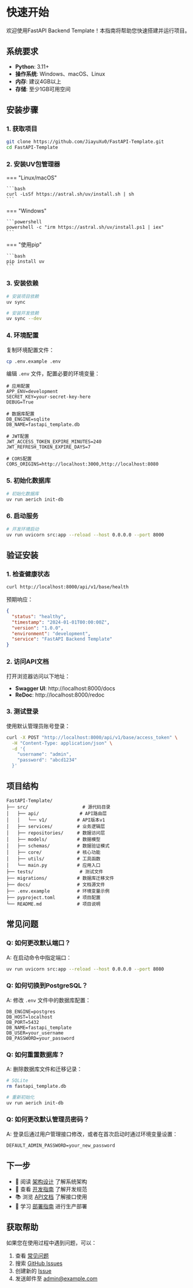 # 快速开始

欢迎使用FastAPI Backend Template！本指南将帮助您快速搭建并运行项目。

## 系统要求

- **Python**: 3.11+
- **操作系统**: Windows、macOS、Linux
- **内存**: 建议4GB以上
- **存储**: 至少1GB可用空间

## 安装步骤

### 1. 获取项目

```bash
git clone https://github.com/JiayuXu0/FastAPI-Template.git
cd FastAPI-Template
```

### 2. 安装UV包管理器

=== "Linux/macOS"

    ```bash
    curl -LsSf https://astral.sh/uv/install.sh | sh
    ```

=== "Windows"

    ```powershell
    powershell -c "irm https://astral.sh/uv/install.ps1 | iex"
    ```

=== "使用pip"

    ```bash
    pip install uv
    ```

### 3. 安装依赖

```bash
# 安装项目依赖
uv sync

# 安装开发依赖
uv sync --dev
```

### 4. 环境配置

复制环境配置文件：

```bash
cp .env.example .env
```

编辑 `.env` 文件，配置必要的环境变量：

```env
# 应用配置
APP_ENV=development
SECRET_KEY=your-secret-key-here
DEBUG=True

# 数据库配置
DB_ENGINE=sqlite
DB_NAME=fastapi_template.db

# JWT配置
JWT_ACCESS_TOKEN_EXPIRE_MINUTES=240
JWT_REFRESH_TOKEN_EXPIRE_DAYS=7

# CORS配置
CORS_ORIGINS=http://localhost:3000,http://localhost:8080
```

### 5. 初始化数据库

```bash
# 初始化数据库
uv run aerich init-db
```

### 6. 启动服务

```bash
# 开发环境启动
uv run uvicorn src:app --reload --host 0.0.0.0 --port 8000
```

## 验证安装

### 1. 检查健康状态

```bash
curl http://localhost:8000/api/v1/base/health
```

预期响应：

```json
{
  "status": "healthy",
  "timestamp": "2024-01-01T00:00:00Z",
  "version": "1.0.0",
  "environment": "development",
  "service": "FastAPI Backend Template"
}
```

### 2. 访问API文档

打开浏览器访问以下地址：

- **Swagger UI**: http://localhost:8000/docs
- **ReDoc**: http://localhost:8000/redoc

### 3. 测试登录

使用默认管理员账号登录：

```bash
curl -X POST "http://localhost:8000/api/v1/base/access_token" \
  -H "Content-Type: application/json" \
  -d '{
    "username": "admin",
    "password": "abcd1234"
  }'
```

## 项目结构

```
FastAPI-Template/
├── src/                    # 源代码目录
│   ├── api/               # API路由层
│   │   └── v1/           # API版本v1
│   ├── services/         # 业务逻辑层
│   ├── repositories/     # 数据访问层
│   ├── models/           # 数据模型
│   ├── schemas/          # 数据验证模式
│   ├── core/             # 核心功能
│   ├── utils/            # 工具函数
│   └── main.py           # 应用入口
├── tests/                 # 测试文件
├── migrations/           # 数据库迁移文件
├── docs/                 # 文档源文件
├── .env.example          # 环境变量示例
├── pyproject.toml        # 项目配置
└── README.md             # 项目说明
```

## 常见问题

### Q: 如何更改默认端口？

A: 在启动命令中指定端口：

```bash
uv run uvicorn src:app --reload --host 0.0.0.0 --port 8080
```

### Q: 如何切换到PostgreSQL？

A: 修改 `.env` 文件中的数据库配置：

```env
DB_ENGINE=postgres
DB_HOST=localhost
DB_PORT=5432
DB_NAME=fastapi_template
DB_USER=your_username
DB_PASSWORD=your_password
```

### Q: 如何重置数据库？

A: 删除数据库文件和迁移记录：

```bash
# SQLite
rm fastapi_template.db

# 重新初始化
uv run aerich init-db
```

### Q: 如何更改默认管理员密码？

A: 登录后通过用户管理接口修改，或者在首次启动时通过环境变量设置：

```env
DEFAULT_ADMIN_PASSWORD=your_new_password
```

## 下一步

- 📖 阅读 [架构设计](../architecture/) 了解系统架构
- 🔧 查看 [开发指南](../development/) 了解开发规范
- 📚 浏览 [API文档](../api/) 了解接口使用
- 🚀 学习 [部署指南](../development/deployment.md) 进行生产部署

## 获取帮助

如果您在使用过程中遇到问题，可以：

1. 查看 [常见问题](../faq.md)
2. 搜索 [GitHub Issues](https://github.com/JiayuXu0/FastAPI-Template/issues)
3. 创建新的 [Issue](https://github.com/JiayuXu0/FastAPI-Template/issues/new)
4. 发送邮件至 admin@example.com